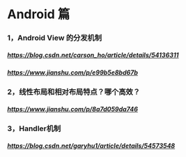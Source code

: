 # Android 篇

### 1，Android View 的分发机制

##### https://blog.csdn.net/carson_ho/article/details/54136311

##### https://www.jianshu.com/p/e99b5e8bd67b

### 2，线性布局和相对布局特点？哪个高效？

##### https://www.jianshu.com/p/8a7d059da746

### 3，Handler机制

##### https://blog.csdn.net/garyhu1/article/details/54573548